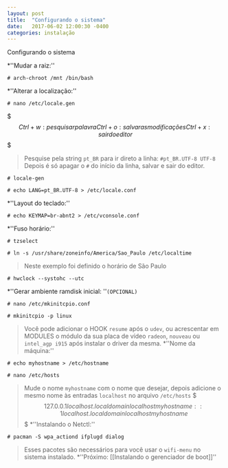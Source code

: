 ```yaml
---
layout: post
title:  "Configurando o sistema"
date:   2017-06-02 12:00:30 -0400
categories: instalação
---
```

Configurando o sistema

*''Mudar a raiz:''
```
# arch-chroot /mnt /bin/bash
```
*''Alterar a localização:''
```
# nano /etc/locale.gen
```
$$$
Ctrl + w: pesquisar palavra
Ctrl + o: salvar as modificações
Ctrl + x: sair do editor
$$$
>Pesquise pela string `pt_BR` para ir direto a linha:
>`#pt_BR.UTF-8 UTF-8`
>Depois é só apagar o `#` do início da linha, salvar e sair do editor.
```
# locale-gen
```
```
# echo LANG=pt_BR.UTF-8 > /etc/locale.conf
```
*''Layout do teclado:''
```
# echo KEYMAP=br-abnt2 > /etc/vconsole.conf
```
*''Fuso horário:''
```
# tzselect
```
```
# ln -s /usr/share/zoneinfo/America/Sao_Paulo /etc/localtime
```
>Neste exemplo foi definido o horário de São Paulo
```
# hwclock --systohc --utc
```
*''Gerar ambiente ramdisk inicial: ''`(OPCIONAL)`
```
# nano /etc/mkinitcpio.conf
```
```
# mkinitcpio -p linux
```
>Você pode adicionar o HOOK `resume` após o `udev`, ou acrescentar em MODULES o módulo da sua placa de vídeo `radeon`, `nouveau` ou `intel_agp i915` após instalar o driver da mesma.
*''Nome da máquina:''
```
# echo myhostname > /etc/hostname
```
```
# nano /etc/hosts
```
>Mude o nome `myhostname` com o nome que desejar, depois adicione o mesmo nome às entradas `localhost` no arquivo `/etc/hosts`
$$$
127.0.0.1  localhost.localdomain  localhost  myhostname
::1        localhost.localdomain  localhost  myhostname
$$$
*''Instalando o Netctl:''
```
# pacman -S wpa_actiond ifplugd dialog
```
>Esses pacotes são necessários para você usar o `wifi-menu` no sistema instalado.
*''Próximo: [[Instalando o gerenciador de boot]]''
